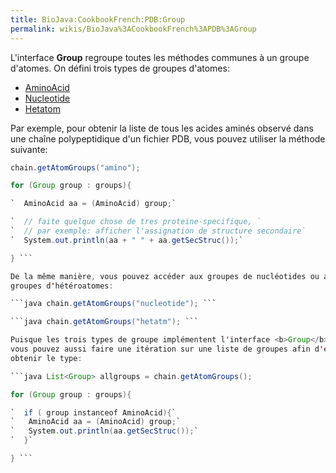 ```yaml
---
title: BioJava:CookbookFrench:PDB:Group
permalink: wikis/BioJava%3ACookbookFrench%3APDB%3AGroup
---
```


L'interface <b>Group</b> regroupe toutes les méthodes communes à un
groupe d'atomes. On défini trois types de groupes d'atomes:

-   [AminoAcid](http://www.biojava.org/docs/api/org/biojava/bio/structure/AminoAcid.html)
-   [Nucleotide](http://www.biojava.org/docs/api/org/biojava/bio/structure/NucleotideImpl.html)
-   [Hetatom](http://www.biojava.org/docs/api/org/biojava/bio/structure/HetatomImpl.html)

Par exemple, pour obtenir la liste de tous les acides aminés observé
dans une chaîne polypeptidique d'un fichier PDB, vous pouvez utiliser la
méthode suivante:

```java Chain chain = s.getChainByPDB("A"); List<Group> groups =
chain.getAtomGroups("amino");

for (Group group : groups){

`  AminoAcid aa = (AminoAcid) group;`

`  // faite quelque chose de tres proteine-specifique, `  
`  // par exemple: afficher l'assignation de structure secondaire`  
`  System.out.println(aa + " " + aa.getSecStruc());`

} ```

De la même manière, vous pouvez accéder aux groupes de nucléotides ou au
groupes d'hétéroatomes:

```java chain.getAtomGroups("nucleotide"); ```

```java chain.getAtomGroups("hetatm"); ```

Puisque les trois types de groupe implémentent l'interface <b>Group</b>,
vous pouvez aussi faire une itération sur une liste de groupes afin d'en
obtenir le type:

```java List<Group> allgroups = chain.getAtomGroups();

for (Group group : groups){

`  if ( group instanceof AminoAcid){`  
`   AminoAcid aa = (AminoAcid) group;`  
`   System.out.println(aa.getSecStruc());`  
`  }`

} ```
